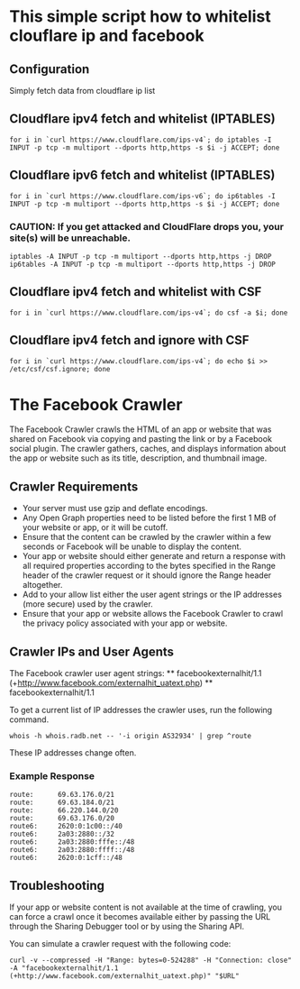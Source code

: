 # This simple script how to whitelist clouflare ip and facebook


## Configuration
Simply fetch data from cloudflare ip list

## Cloudflare ipv4 fetch and whitelist (IPTABLES)
```
for i in `curl https://www.cloudflare.com/ips-v4`; do iptables -I INPUT -p tcp -m multiport --dports http,https -s $i -j ACCEPT; done
```

## Cloudflare ipv6 fetch and whitelist (IPTABLES)
```
for i in `curl https://www.cloudflare.com/ips-v6`; do ip6tables -I INPUT -p tcp -m multiport --dports http,https -s $i -j ACCEPT; done
```

### CAUTION: If you get attacked and CloudFlare drops you, your site(s) will be unreachable. 
```
iptables -A INPUT -p tcp -m multiport --dports http,https -j DROP
ip6tables -A INPUT -p tcp -m multiport --dports http,https -j DROP
```

## Cloudflare ipv4 fetch and whitelist with CSF

```
for i in `curl https://www.cloudflare.com/ips-v4`; do csf -a $i; done
```

## Cloudflare ipv4 fetch and ignore with CSF
```
for i in `curl https://www.cloudflare.com/ips-v4`; do echo $i >> /etc/csf/csf.ignore; done
```

# The Facebook Crawler 
The Facebook Crawler crawls the HTML of an app or website that was shared on Facebook via copying and pasting the link or by a Facebook social plugin. The crawler gathers, caches, and displays information about the app or website such as its title, description, and thumbnail image.

## Crawler Requirements

* Your server must use gzip and deflate encodings.
* Any Open Graph properties need to be listed before the first 1 MB of your website or app, or it will be cutoff.
* Ensure that the content can be crawled by the crawler within a few seconds or Facebook will be unable to display the content.
* Your app or website should either generate and return a response with all required properties according to the bytes specified in the Range header of the crawler request or it should ignore the Range header altogether.
* Add to your allow list either the user agent strings or the IP addresses (more secure) used by the crawler.
* Ensure that your app or website allows the Facebook Crawler to crawl the privacy policy associated with your app or website.

## Crawler IPs and User Agents
The Facebook crawler user agent strings:
** facebookexternalhit/1.1 (+http://www.facebook.com/externalhit_uatext.php)
** facebookexternalhit/1.1

To get a current list of IP addresses the crawler uses, run the following command.
```
whois -h whois.radb.net -- '-i origin AS32934' | grep ^route  
```

These IP addresses change often.
### Example Response

```
route:      69.63.176.0/21
route:      69.63.184.0/21
route:      66.220.144.0/20
route:      69.63.176.0/20
route6:     2620:0:1c00::/40
route6:     2a03:2880::/32
route6:     2a03:2880:fffe::/48
route6:     2a03:2880:ffff::/48
route6:     2620:0:1cff::/48
```

## Troubleshooting
If your app or website content is not available at the time of crawling, you can force a crawl once it becomes available either by passing the URL through the Sharing Debugger tool or by using the Sharing API.

You can simulate a crawler request with the following code:
```
curl -v --compressed -H "Range: bytes=0-524288" -H "Connection: close" -A "facebookexternalhit/1.1 (+http://www.facebook.com/externalhit_uatext.php)" "$URL"
```
